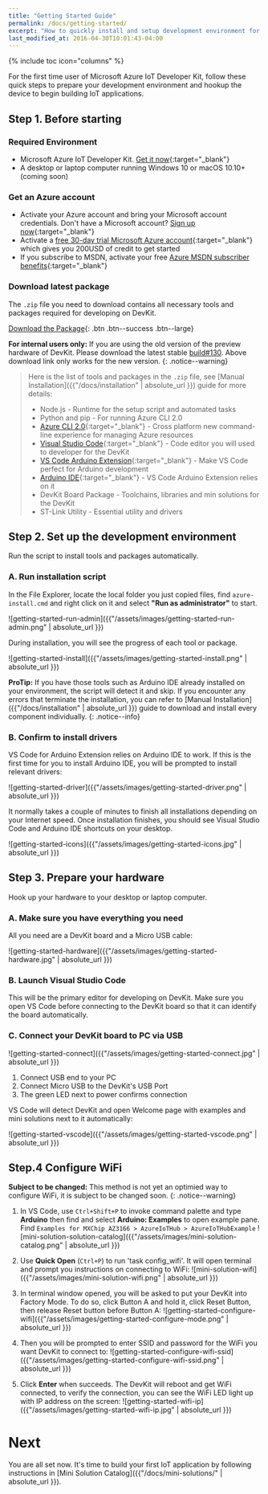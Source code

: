 ```yaml
---
title: "Getting Started Guide"
permalink: /docs/getting-started/
excerpt: "How to quickly install and setup development environment for use with DevKit."
last_modified_at: 2016-04-30T10:01:43-04:00
---
```


{% include toc icon="columns" %}

For the first time user of Microsoft Azure IoT Developer Kit, follow these quick steps to prepare your development environment and hookup the device to begin building IoT applications.

## Step 1. Before starting

### Required Environment

* Microsoft Azure IoT Developer Kit. [Get it now](http://microsoft.github.io/azure-iot-developer-kit){:target="_blank"}
* A desktop or laptop computer running Windows 10 or macOS 10.10+ (coming soon)

### Get an Azure account

* Activate your Azure account and bring your Microsoft account credentials. Don't have a Microsoft account? [Sign up now](https://signup.live.com/newuser.aspx){:target="_blank"}
* Activate a [free 30-day trial Microsoft Azure account](https://azureinfo.microsoft.com/us-freetrial.html){:target="_blank"} which gives you 200USD of credit to get started
* If you subscribe to MSDN, activate your free [Azure MSDN subscriber benefits](https://azure.microsoft.com/en-us/pricing/member-offers/visual-studio-subscriptions/){:target="_blank"}

### Download latest package

The `.zip` file you need to download contains all necessary tools and packages required for developing on DevKit.

[<i class='fa fa-download'></i> Download the Package](https://azureboard.blob.core.windows.net/installpackage/usb_install_latest.zip){: .btn .btn--success .btn--large}

**For internal users only:** If you are using the old version of the preview hardware of DevKit. Please  download the latest stable [build#130](http://10.172.15.140:8080/job/AzureIoTDeveloperKit/130/artifact/usb_install_130.zip). Above download link only works for the new version.
{: .notice--warning}

> Here is the list of tools and packages in the `.zip` file, see [Manual Installation]({{"/docs/installation" | absolute_url }}) guide for more details:
> * Node.js - Runtime for the setup script and automated tasks
> * Python and pip - For running Azure CLI 2.0
> * [Azure CLI 2.0](https://docs.microsoft.com/en-us/cli/azure/overview){:target="_blank"} - Cross platform new command-line experience for managing Azure resources
> * [Visual Studio Code](https://code.visualstudio.com/){:target="_blank"} - Code editor you will used to developer for the DevKit
> * [VS Code Arduino Extension](https://marketplace.visualstudio.com/items?itemName=vsciot-vscode.vscode-arduino){:target="_blank"} - Make VS Code perfect for Arduino development
> * [Arduino IDE](https://www.arduino.cc/en/Main/Software){:target="_blank"} - VS Code Arduino Extension relies on it
> * DevKit Board Package - Toolchains, libraries and min solutions for the DevKit
> * ST-Link Utility - Essential utility and drivers

## Step 2. Set up the development environment

Run the script to install tools and packages automatically.

### A. Run installation script

In the File Explorer, locate the local folder you just copied files, find `azure-install.cmd` and right click on it and select **"Run as administrator"** to start.

![getting-started-run-admin]({{"/assets/images/getting-started-run-admin.png" | absolute_url }})

During installation, you will see the progress of each tool or package.

![getting-started-install]({{"/assets/images/getting-started-install.png" | absolute_url }})

**ProTip:** If you have those tools such as Arduino IDE already installed on your environment, the script will detect it and skip. If you encounter any errors that terminate the installation, you can refer to [Manual Installation]({{"/docs/installation" | absolute_url }}) guide to download and install every component individually.
{: .notice--info}

### B. Confirm to install drivers

VS Code for Arduino Extension relies on Arduino IDE to work. If this is the first time for you to install Arduino IDE, you will be prompted to install relevant drivers:

![getting-started-driver]({{"/assets/images/getting-started-driver.png" | absolute_url }})

It normally takes a couple of minutes to finish all installations depending on your Internet speed. Once installation finishes, you should see Visual Studio Code and Arduino IDE shortcuts on your desktop.

![getting-started-icons]({{"/assets/images/getting-started-icons.jpg" | absolute_url }})

## Step 3. Prepare your hardware

Hook up your hardware to your desktop or laptop computer.

### A. Make sure you have everything you need

All you need are a DevKit board and a Micro USB cable:

![getting-started-hardware]({{"/assets/images/getting-started-hardware.jpg" | absolute_url }})

### B. Launch Visual Studio Code

This will be the primary editor for developing on DevKit. Make sure you open VS Code before connecting to the DevKit board so that it can identify the board automatically.

### C. Connect your DevKit board to PC via USB

![getting-started-connect]({{"/assets/images/getting-started-connect.jpg" | absolute_url }})

1. Connect USB end to your PC
2. Connect Micro USB to the DevKit's USB Port
3. The green LED next to power confirms connection

VS Code will detect DevKit and open Welcome page with examples and mini solutions next to it automatically:

![getting-started-vscode]({{"/assets/images/getting-started-vscode.png" | absolute_url }})

## Step.4 Configure WiFi

**Subject to be changed:** This method is not yet an optimied way to configure WiFi, it is subject to be changed soon.
{: .notice--warning}

1. In VS Code, use `Ctrl+Shift+P` to invoke command palette and type **Arduino** then find and select **Arduino: Examples** to open example pane. Find `Examples for MXChip AZ3166 > AzureIoTHub > AzureIoTHubExample`
 ![mini-solution-solution-catalog]({{"/assets/images/mini-solution-catalog.png" | absolute_url }})

2. Use **Quick Open** (`Ctrl+P`) to run 'task config_wifi'. It will open terminal and prompt you instructions on connecting to WiFi:
 ![mini-solution-wifi]({{"/assets/images/mini-solution-wifi.png" | absolute_url }})

3. In terminal window opened, you will be asked to put your DevKit into Factory Mode. To do so, click Button A and hold it, click Reset Button, then release Reset button before Button A:
 ![getting-started-configure-wifi]({{"/assets/images/getting-started-configure-mode.png" | absolute_url }})

4. Then you will be prompted to enter SSID and password for the WiFi you want DevKit to connect to:
 ![getting-started-configure-wifi-ssid]({{"/assets/images/getting-started-configure-wifi-ssid.png" | absolute_url }})

4. Click **Enter** when succeeds. The DevKit will reboot and get WiFi connected, to verify the connection, you can see the WiFi LED light up with IP address on the screen:
 ![getting-started-wifi-ip]({{"/assets/images/getting-started-wifi-ip.jpg" | absolute_url }})

# Next

You are all set now. It's time to build your first IoT application by following instructions in [Mini Solution Catalog]({{"/docs/mini-solutions/" | absolute_url }}).

